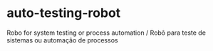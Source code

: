 # auto-testing-robot
Robo for system testing or process automation / Robô para teste de sistemas ou automação de processos
